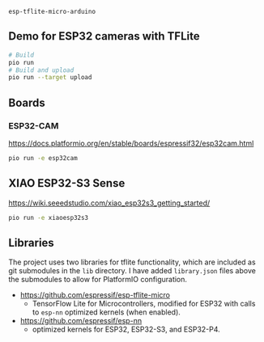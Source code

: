 `esp-tflite-micro-arduino`

## Demo for ESP32 cameras with TFLite

```bash
# Build
pio run
# Build and upload
pio run --target upload
```

## Boards

### ESP32-CAM

https://docs.platformio.org/en/stable/boards/espressif32/esp32cam.html

```bash
pio run -e esp32cam
```

## XIAO ESP32-S3 Sense

https://wiki.seeedstudio.com/xiao_esp32s3_getting_started/

```bash
pio run -e xiaoesp32s3
```

## Libraries

The project uses two libraries for tflite functionality,
which are included as git submodules in the `lib` directory.
I have added `library.json` files above the submodules to allow for PlatformIO configuration.

- https://github.com/espressif/esp-tflite-micro
  - TensorFlow Lite for Microcontrollers,
    modified for ESP32 with calls to `esp-nn` optimized kernels (when enabled).
- https://github.com/espressif/esp-nn
  - optimized kernels for ESP32, ESP32-S3, and ESP32-P4.
